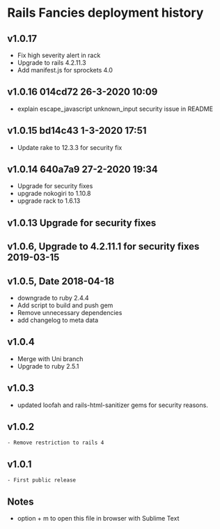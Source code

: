 # Rails Fancies deployment history
## v1.0.17
  - Fix high severity alert in rack
  - Upgrade to rails 4.2.11.3
  - Add manifest.js for sprockets 4.0
## v1.0.16 014cd72 26-3-2020 10:09
  - explain escape_javascript unknown_input security issue in README
## v1.0.15 bd14c43 1-3-2020 17:51
 - Update rake to 12.3.3 for security fix
## v1.0.14 640a7a9 27-2-2020 19:34
  - Upgrade for security fixes
  - upgrade nokogiri to 1.10.8
  - upgrade rack to 1.6.13
## v1.0.13 Upgrade for security fixes
## v1.0.6, Upgrade to 4.2.11.1 for security fixes 2019-03-15
## v1.0.5, Date 2018-04-18
  - downgrade to ruby 2.4.4
  - Add script to build and push gem
  - Remove unnecessary dependencies
  - add changelog to meta data
## v1.0.4
  - Merge with Uni branch
  - Upgrade to ruby 2.5.1
## v1.0.3 
  - updated loofah and rails-html-sanitizer gems for security reasons.
## v1.0.2
	- Remove restriction to rails 4
## v1.0.1
	- First public release
## Notes
  - option + m to open this file in browser with Sublime Text
